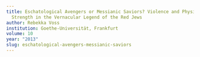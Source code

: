 ```yaml
---
title: Eschatological Avengers or Messianic Saviors? Violence and Physical
  Strength in the Vernacular Legend of the Red Jews
author: Rebekka Voss
institution: Goethe-Universität, Frankfurt
volume: 10
year: "2013"
slug: eschatological-avengers-messianic-saviors
---
```

